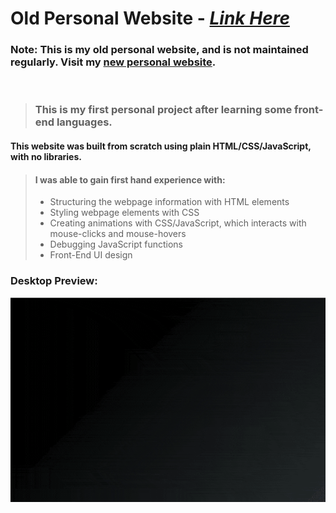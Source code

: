 # **Old Personal Website** - [_Link Here_](https://billwonggg.github.io)

### Note: This is my old personal website, and is not maintained regularly. Visit my [new personal website](https://billw.info).

<br/>

> ### This is my first personal project after learning some front-end languages.

#### This website was built from scratch using plain HTML/CSS/JavaScript, with no libraries.

> #### I was able to gain first hand experience with:
>
> - Structuring the webpage information with HTML elements
> - Styling webpage elements with CSS
> - Creating animations with CSS/JavaScript, which interacts with mouse-clicks and mouse-hovers
> - Debugging JavaScript functions
> - Front-End UI design

### Desktop Preview:

![Demo](./resources/images/preview.gif)
